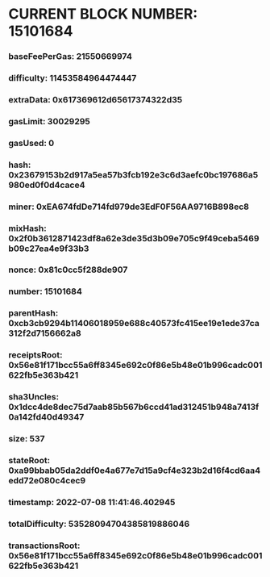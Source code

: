 # CURRENT BLOCK NUMBER: 15101684

### baseFeePerGas: 21550669974
### difficulty: 11453584964474447
### extraData: 0x617369612d65617374322d35
### gasLimit: 30029295
### gasUsed: 0
### hash: 0x23679153b2d917a5ea57b3fcb192e3c6d3aefc0bc197686a5980ed0f0d4cace4
### miner: 0xEA674fdDe714fd979de3EdF0F56AA9716B898ec8
### mixHash: 0x2f0b3612871423df8a62e3de35d3b09e705c9f49ceba5469b09c27ea4e9f33b3
### nonce: 0x81c0cc5f288de907
### number: 15101684
### parentHash: 0xcb3cb9294b11406018959e688c40573fc415ee19e1ede37ca312f2d7156662a8
### receiptsRoot: 0x56e81f171bcc55a6ff8345e692c0f86e5b48e01b996cadc001622fb5e363b421
### sha3Uncles: 0x1dcc4de8dec75d7aab85b567b6ccd41ad312451b948a7413f0a142fd40d49347
### size: 537
### stateRoot: 0xa99bbab05da2ddf0e4a677e7d15a9cf4e323b2d16f4cd6aa4edd72e080c4cec9
### timestamp: 2022-07-08 11:41:46.402945
### totalDifficulty: 53528094704385819886046
### transactionsRoot: 0x56e81f171bcc55a6ff8345e692c0f86e5b48e01b996cadc001622fb5e363b421
